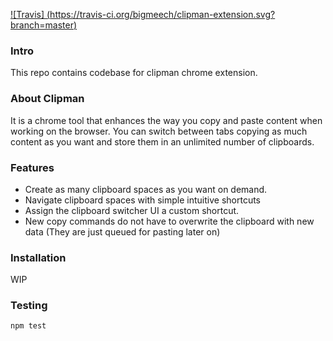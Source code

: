[![Travis] (https://travis-ci.org/bigmeech/clipman-extension.svg?branch=master)](https://travis-ci.org)

### Intro
This repo contains codebase for clipman chrome extension.

### About Clipman

It is a chrome tool that enhances the way you copy and paste content when working on the browser. You can switch between tabs copying as much content as you want and store them in an unlimited number of clipboards.

### Features

- Create as many clipboard spaces as you want on demand.
- Navigate clipboard spaces with simple intuitive shortcuts
- Assign the clipboard switcher UI a custom shortcut.
- New copy commands do not have to overwrite the clipboard with new data (They are just queued for pasting later on)

### Installation

WIP

### Testing
```js 
npm test
```
